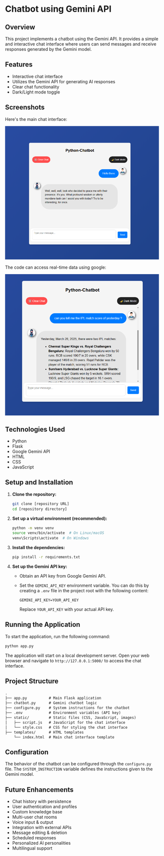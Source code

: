 # Chatbot using Gemini API

## Overview

This project implements a chatbot using the Gemini API. It provides a simple and interactive chat interface where users can send messages and receive responses generated by the Gemini model.

## Features

-   Interactive chat interface
-   Utilizes the Gemini API for generating AI responses
-   Clear chat functionality
-   Dark/Light mode toggle
## Screenshots

Here's the main chat interface:

![Chat Interface](static/images/chat_interface.png)

The code can access real-time data using google:

![Real Time Data](static/images/real_time_data.png)

## Technologies Used

-   Python
-   Flask
-   Google Gemini API
-   HTML
-   CSS
-   JavaScript

## Setup and Installation

1.  **Clone the repository:**

    ```bash
    git clone [repository URL]
    cd [repository directory]
    ```

2.  **Set up a virtual environment (recommended):**

    ```bash
    python -m venv venv
    source venv/bin/activate  # On Linux/macOS
    venv\Scripts\activate  # On Windows
    ```

3.  **Install the dependencies:**

    ```bash
    pip install -r requirements.txt
    ```

4.  **Set up the Gemini API key:**

    -   Obtain an API key from Google Gemini API.
    -   Set the `GEMINI_API_KEY` environment variable. You can do this by creating a `.env` file in the project root with the following content:

        ```
        GEMINI_API_KEY=YOUR_API_KEY
        ```

        Replace `YOUR_API_KEY` with your actual API key.

## Running the Application

To start the application, run the following command:

```bash
python app.py
```

The application will start on a local development server. Open your web browser and navigate to `http://127.0.0.1:5000/` to access the chat interface.

## Project Structure

```
.
├── app.py          # Main Flask application
├── chatbot.py      # Gemini chatbot logic
├── configure.py    # System instructions for the chatbot
├── .env            # Environment variables (API key)
├── static/         # Static files (CSS, JavaScript, images)
│   ├── script.js   # JavaScript for the chat interface
│   └── style.css   # CSS for styling the chat interface
├── templates/      # HTML templates
    └── index.html  # Main chat interface template
```

## Configuration
The behavior of the chatbot can be configured through the `configure.py` file. The `SYSTEM_INSTRUCTION` variable defines the instructions given to the Gemini model.

## Future Enhancements
- Chat history with persistence
- User authentication and profiles
- Custom knowledge base
- Multi-user chat rooms
- Voice input & output
- Integration with external APIs
- Message editing & deletion
- Scheduled responses
- Personalized AI personalities
- Multilingual support